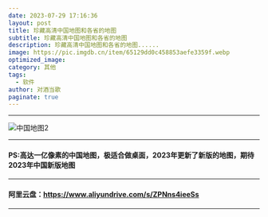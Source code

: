 ```yaml
---
date: 2023-07-29 17:16:36
layout: post
title: 珍藏高清中国地图和各省的地图
subtitle: 珍藏高清中国地图和各省的地图
description: 珍藏高清中国地图和各省的地图......
image: https://pic.imgdb.cn/item/65129dd0c458853aefe3359f.webp
optimized_image: 
category: 其他
tags:
  - 软件
author: 对酒当歌
paginate: true
---
```



---

![中国地图2](https://pic.imgdb.cn/item/65129db9c458853aefe32f1f.jpg)

---

#### PS:高达一亿像素的中国地图，极适合做桌面，2023年更新了新版的地图，期待2023年中国新版地图

---

#### 阿里云盘：<https://www.aliyundrive.com/s/ZPNns4ieeSs>

---
